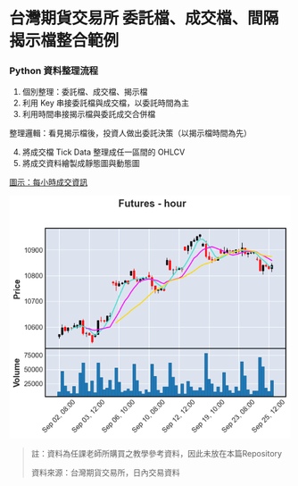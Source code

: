 # 台灣期貨交易所 委託檔、成交檔、間隔揭示檔整合範例

### Python 資料整理流程
1. 個別整理：委託檔、成交檔、揭示檔
2. 利用 Key 串接委託檔與成交檔，以委託時間為主
3. 利用時間串接揭示檔與委託成交合併檔

整理邏輯：看見揭示檔後，投資人做出委託決策（以揭示檔時間為先）

4. 將成交檔 Tick Data 整理成任一區間的 OHLCV
5. 將成交資料繪製成靜態圖與動態圖

[圖示：每小時成交資訊](https://github.com/AlexChiang0208/Futures-Tidy-the-TickData/tree/main/%E7%B9%AA%E8%A3%BD%E5%9C%96%E7%89%87)

![hour](繪製圖片/mplfinance_變化性/9.png)


> 註：資料為任課老師所購買之教學參考資料，因此未放在本篇Repository
> 
> 資料來源：台灣期貨交易所，日內交易資料
